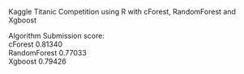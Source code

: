 Kaggle Titanic Competition using R with cForest, RandomForest and Xgboost  

Algorithm    Submission score:  
cForest      0.81340  
RandomForest 0.77033  
Xgboost      0.79426